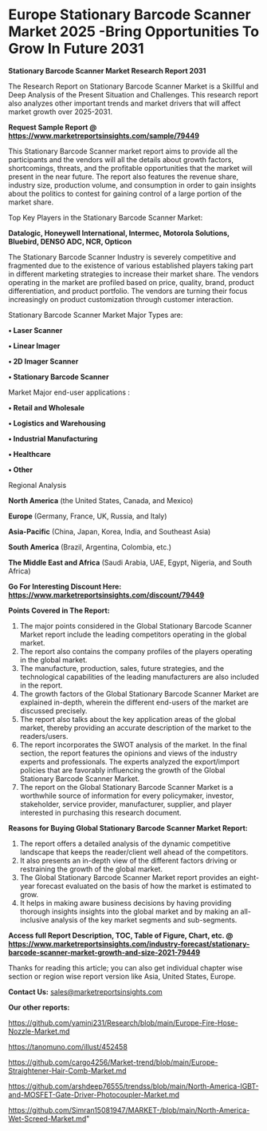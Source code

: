 # Europe Stationary Barcode Scanner Market 2025 -Bring Opportunities To Grow In Future 2031

<strong>Stationary Barcode Scanner Market Research Report 2031</strong>

The Research Report on Stationary Barcode Scanner Market is a Skillful and Deep Analysis of the Present Situation and Challenges. This research report also analyzes other important trends and market drivers that will affect market growth over 2025-2031.

<strong>Request Sample Report @ <a href=https://www.marketreportsinsights.com/sample/79449>https://www.marketreportsinsights.com/sample/79449</a></strong>

This Stationary Barcode Scanner market report aims to provide all the participants and the vendors will all the details about growth factors, shortcomings, threats, and the profitable opportunities that the market will present in the near future. The report also features the revenue share, industry size, production volume, and consumption in order to gain insights about the politics to contest for gaining control of a large portion of the market share.

Top Key Players in the Stationary Barcode Scanner Market:

<strong>Datalogic, Honeywell International, Intermec, Motorola Solutions, Bluebird, DENSO ADC, NCR, Opticon</strong>

The Stationary Barcode Scanner Industry is severely competitive and fragmented due to the existence of various established players taking part in different marketing strategies to increase their market share. The vendors operating in the market are profiled based on price, quality, brand, product differentiation, and product portfolio. The vendors are turning their focus increasingly on product customization through customer interaction.

Stationary Barcode Scanner Market Major Types are:

<strong>• Laser Scanner

• Linear Imager

• 2D Imager Scanner

• Stationary Barcode Scanner</strong>

Market Major end-user applications :

<strong>• Retail and Wholesale

• Logistics and Warehousing

• Industrial Manufacturing

• Healthcare

• Other</strong>

Regional Analysis

</u><strong><b>North America</b></strong> (the United States, Canada, and Mexico)

<strong><b>Europe </b></strong>(Germany, France, UK, Russia, and Italy)

<strong><b>Asia-Pacific</b></strong> (China, Japan, Korea, India, and Southeast Asia)

<strong><b>South America</b></strong> (Brazil, Argentina, Colombia, etc.)

<strong><b>The Middle East and Africa</b></strong> (Saudi Arabia, UAE, Egypt, Nigeria, and South Africa)

<strong>Go For Interesting Discount Here: <a href=https://www.marketreportsinsights.com/discount/79449>https://www.marketreportsinsights.com/discount/79449</a></strong>

<strong>Points Covered in The Report:</strong>
<ol>
  <li>The major points considered in the Global Stationary Barcode Scanner Market report include the leading competitors operating in the global market.</li>
  <li>The report also contains the company profiles of the players operating in the global market.</li>
  <li>The manufacture, production, sales, future strategies, and the technological capabilities of the leading manufacturers are also included in the report.</li>
  <li>The growth factors of the Global Stationary Barcode Scanner Market are explained in-depth, wherein the different end-users of the market are discussed precisely.</li>
  <li>The report also talks about the key application areas of the global market, thereby providing an accurate description of the market to the readers/users.</li>
  <li>The report incorporates the SWOT analysis of the market. In the final section, the report features the opinions and views of the industry experts and professionals. The experts analyzed the export/import policies that are favorably influencing the growth of the Global Stationary Barcode Scanner Market.</li>
  <li>The report on the Global Stationary Barcode Scanner Market is a worthwhile source of information for every policymaker, investor, stakeholder, service provider, manufacturer, supplier, and player interested in purchasing this research document.</li>
</ol>
<strong>Reasons for Buying Global Stationary Barcode Scanner Market Report:</strong>

<ol>
  <li>The report offers a detailed analysis of the dynamic competitive landscape that keeps the reader/client well ahead of the competitors.</li>
  <li>It also presents an in-depth view of the different factors driving or restraining the growth of the global market.</li>
  <li>The Global Stationary Barcode Scanner Market report provides an eight-year forecast evaluated on the basis of how the market is estimated to grow.</li>
  <li>It helps in making aware business decisions by having providing thorough insights insights into the global market and by making an all-inclusive analysis of the key market segments and sub-segments.</li>
</ol>
<strong>Access full Report Description, TOC, Table of Figure, Chart, etc. @ <a href=https://www.marketreportsinsights.com/industry-forecast/stationary-barcode-scanner-market-growth-and-size-2021-79449>https://www.marketreportsinsights.com/industry-forecast/stationary-barcode-scanner-market-growth-and-size-2021-79449</a></strong>


Thanks for reading this article; you can also get individual chapter wise section or region wise report version like Asia, United States, Europe.

<strong>Contact Us:</strong>
sales@marketreportsinsights.com

<strong>Our other reports:</strong>

<a href=https://github.com/yamini231/Research/blob/main/Europe-Fire-Hose-Nozzle-Market.md>https://github.com/yamini231/Research/blob/main/Europe-Fire-Hose-Nozzle-Market.md</a>

<a href=https://tanomuno.com/illust/452458>https://tanomuno.com/illust/452458</a>

<a href=https://github.com/cargo4256/Market-trend/blob/main/Europe-Straightener-Hair-Comb-Market.md>https://github.com/cargo4256/Market-trend/blob/main/Europe-Straightener-Hair-Comb-Market.md</a>

<a href=https://github.com/arshdeep76555/trendss/blob/main/North-America-IGBT-and-MOSFET-Gate-Driver-Photocoupler-Market.md>https://github.com/arshdeep76555/trendss/blob/main/North-America-IGBT-and-MOSFET-Gate-Driver-Photocoupler-Market.md</a>

<a href=https://github.com/Simran15081947/MARKET-/blob/main/North-America-Wet-Screed-Market.md>https://github.com/Simran15081947/MARKET-/blob/main/North-America-Wet-Screed-Market.md</a>"

